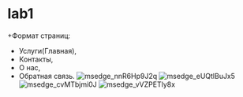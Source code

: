 # lab1
+Формат страниц:

- Услуги(Главная),
- Контакты,
- О нас,
- Обратная связь.
![msedge_nnR6Hp9J2q](https://github.com/hikkiray/lab1/assets/47947263/de2e27c8-f7f3-45bb-b0cd-e3ea93b5ba1a)
![msedge_eUQtlBuJx5](https://github.com/hikkiray/lab1/assets/47947263/49c50ba1-02ce-4ecb-9c08-80ab84a16efb)
![msedge_cvMTbjmi0J](https://github.com/hikkiray/lab1/assets/47947263/f013460a-5c70-4ebf-8919-862af69ab5d3)
![msedge_vVZPETly8x](https://github.com/hikkiray/lab1/assets/47947263/c307bb5c-a630-4b28-b1cc-c0cad324eb54)
